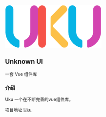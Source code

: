 <div class="uku-doc-card">
  <div class="uku-doc-intro">
    <img src="../src/assets/uku.png">
    <h2>Unknown UI</h2>
    <p>一套 Vue 组件库</p>
  </div>
</div>

### 介绍

Uku 一个在不断完善的vue组件库。

项目地址 [Uku](https://github.com/cq-zz/uku-vue3)